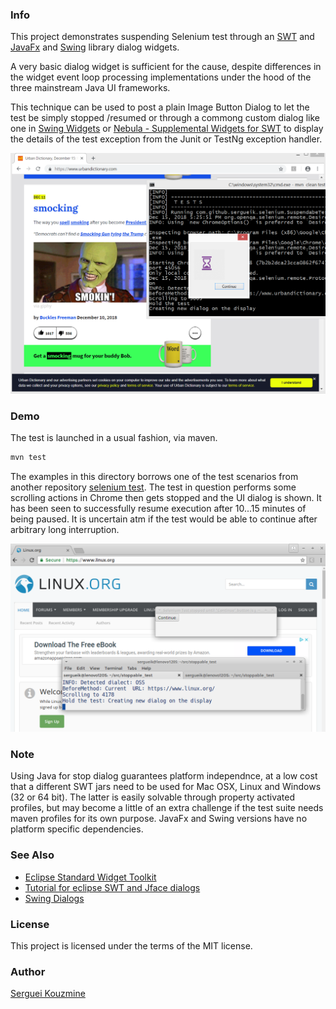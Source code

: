 ### Info

This project demonstrates suspending Selenium test through an
[SWT](http://www.java2s.com/Tutorial/Java/0280__SWT/Catalog0280__SWT.htm) and [JavaFx](http://www.java2s.com/Tutorials/Java/JavaFX/index.htm) and [Swing](http://www.java2s.com/Tutorial/Java/0240__Swing/Catalog0240__Swing.htm) library dialog widgets.

A very basic dialog widget is sufficient for the cause, despite differences in the widget event loop processing
implementations under the hood of the three mainstream Java UI frameworks.

This technique can be used to post a plain Image Button Dialog to let the test be simply stopped /resumed or
through a commong custom dialog like one in [Swing Widgets](https://github.com/eugener/oxbow) or
[Nebula - Supplemental Widgets for SWT](https://github.com/eclipse/nebula)
to display the details of the test exception from the Junit or TestNg exception handler.

![icon](https://github.com/sergueik/stoppable_test/blob/master/screenshots/capture_stopped_test-swt.png)

### Demo
The test is launched in  a usual fashion, via maven.
```cmd
mvn test
```
The examples in this directory borrows one of the test scenarios from another repository [selenium test](https://github.com/sergueik/selenium_tests). The test in question performs some scrolling actions in Chrome then gets stopped and the UI dialog is shown. It has been seen to successfully resume execution after 10...15 minutes of being paused. It is uncertain atm if the test would be able to continue after arbitrary long interruption.

![icon](https://github.com/sergueik/stoppable_test/blob/master/screenshots/capture_stopped_test-javafx.png)

### Note

Using Java for stop dialog guarantees platform independnce,
at a low cost that a different SWT jars need to be used for Mac OSX, Linux and Windows (32 or 64 bit).
The latter is easily solvable through property activated profiles, but may become a little of an extra challenge if the test suite needs maven profiles for its own purpose.
JavaFx and Swing versions have no platform specific dependencies.

### See Also
  * [Eclipse Standard Widget Toolkit](https://www.eclipse.org/swt/)
  * [Tutorial for eclipse SWT and Jface dialogs](http://www.vogella.com/tutorials/EclipseDialogs/article.html)
  * [Swing Dialogs](https://docs.oracle.com/javase/tutorial/uiswing/components/dialog.html)

### License
This project is licensed under the terms of the MIT license.

### Author
[Serguei Kouzmine](kouzmine_serguei@yahoo.com)
